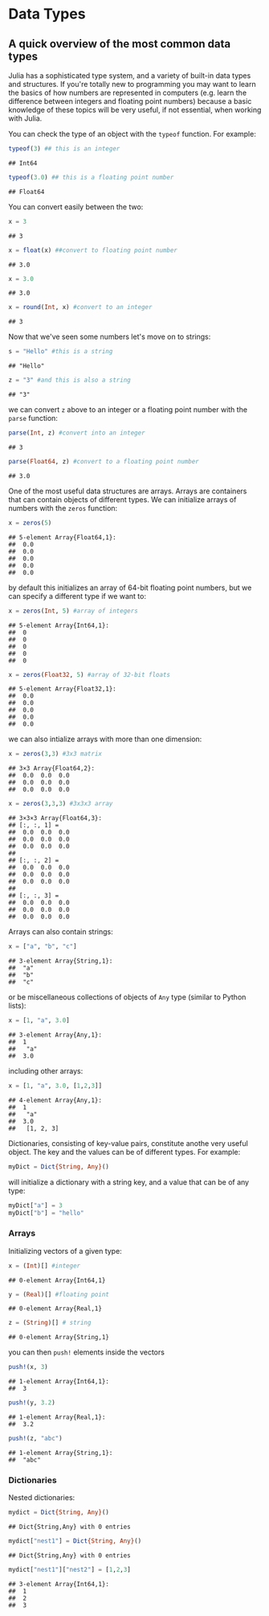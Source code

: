 # Data Types

## A quick overview of the most common data types

Julia has a sophisticated type system, and a variety of built-in data types and structures. If you're totally new to programming you may want to learn the basics of how numbers are represented in computers (e.g. learn the difference between integers and floating point numbers) because a basic knowledge of these topics will be very useful, if not essential, when working with Julia. 

You can check the type of an object with the `typeof` function. For example:


```julia
typeof(3) ## this is an integer
```

```
## Int64
```


```julia
typeof(3.0) ## this is a floating point number
```

```
## Float64
```

You can convert easily between the two:


```julia
x = 3
```

```
## 3
```

```julia
x = float(x) ##convert to floating point number
```

```
## 3.0
```


```julia
x = 3.0
```

```
## 3.0
```

```julia
x = round(Int, x) #convert to an integer
```

```
## 3
```

Now that we've seen some numbers let's move on to strings:


```julia
s = "Hello" #this is a string
```

```
## "Hello"
```

```julia
z = "3" #and this is also a string
```

```
## "3"
```

we can convert `z` above to an integer or a floating point number with the `parse` function:


```julia
parse(Int, z) #convert into an integer
```

```
## 3
```

```julia
parse(Float64, z) #convert to a floating point number
```

```
## 3.0
```
One of the most useful data structures are arrays. Arrays are containers that can contain objects of different types. We can initialize arrays of numbers with the `zeros` function:


```julia
x = zeros(5)
```

```
## 5-element Array{Float64,1}:
##  0.0
##  0.0
##  0.0
##  0.0
##  0.0
```

by default this initializes an array of 64-bit floating point numbers, but we can specify a different type if we want to:


```julia
x = zeros(Int, 5) #array of integers
```

```
## 5-element Array{Int64,1}:
##  0
##  0
##  0
##  0
##  0
```

```julia
x = zeros(Float32, 5) #array of 32-bit floats
```

```
## 5-element Array{Float32,1}:
##  0.0
##  0.0
##  0.0
##  0.0
##  0.0
```

we can also intialize arrays with more than one dimension:


```julia
x = zeros(3,3) #3x3 matrix
```

```
## 3×3 Array{Float64,2}:
##  0.0  0.0  0.0
##  0.0  0.0  0.0
##  0.0  0.0  0.0
```

```julia
x = zeros(3,3,3) #3x3x3 array
```

```
## 3×3×3 Array{Float64,3}:
## [:, :, 1] =
##  0.0  0.0  0.0
##  0.0  0.0  0.0
##  0.0  0.0  0.0
## 
## [:, :, 2] =
##  0.0  0.0  0.0
##  0.0  0.0  0.0
##  0.0  0.0  0.0
## 
## [:, :, 3] =
##  0.0  0.0  0.0
##  0.0  0.0  0.0
##  0.0  0.0  0.0
```

Arrays can also contain strings:


```julia
x = ["a", "b", "c"]
```

```
## 3-element Array{String,1}:
##  "a"
##  "b"
##  "c"
```

or be miscellaneous collections of objects of `Any` type (similar to Python lists):


```julia
x = [1, "a", 3.0]
```

```
## 3-element Array{Any,1}:
##  1   
##   "a"
##  3.0
```

including other arrays:


```julia
x = [1, "a", 3.0, [1,2,3]]
```

```
## 4-element Array{Any,1}:
##  1         
##   "a"      
##  3.0       
##   [1, 2, 3]
```

Dictionaries, consisting of key-value pairs, constitute anothe very useful object. The key and the values can be of different types. For example:


```julia
myDict = Dict{String, Any}()
```

will initialize a dictionary with a string key, and a value that can be of any type:


```julia
myDict["a"] = 3
myDict["b"] = "hello"
```

### Arrays

Initializing vectors of a given type:


```julia
x = (Int)[] #integer
```

```
## 0-element Array{Int64,1}
```

```julia
y = (Real)[] #floating point
```

```
## 0-element Array{Real,1}
```

```julia
z = (String)[] # string
```

```
## 0-element Array{String,1}
```

you can then `push!` elements inside the vectors


```julia
push!(x, 3)
```

```
## 1-element Array{Int64,1}:
##  3
```

```julia
push!(y, 3.2)
```

```
## 1-element Array{Real,1}:
##  3.2
```

```julia
push!(z, "abc")
```

```
## 1-element Array{String,1}:
##  "abc"
```

### Dictionaries

Nested dictionaries:


```julia
mydict = Dict{String, Any}()
```

```
## Dict{String,Any} with 0 entries
```

```julia
mydict["nest1"] = Dict{String, Any}()
```

```
## Dict{String,Any} with 0 entries
```

```julia
mydict["nest1"]["nest2"] = [1,2,3]
```

```
## 3-element Array{Int64,1}:
##  1
##  2
##  3
```
